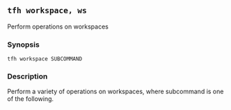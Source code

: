 ## `tfh workspace, ws`

Perform operations on workspaces

### Synopsis

    tfh workspace SUBCOMMAND

### Description

Perform a variety of operations on workspaces, where subcommand is one of the following.
